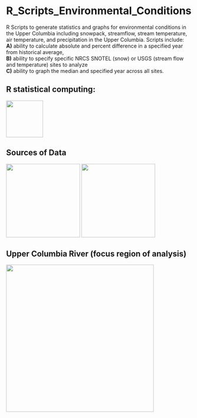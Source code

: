 # R_Scripts_Environmental_Conditions
R Scripts to generate statistics and graphs for environmental conditions in the Upper Columbia including snowpack, streamflow, stream temperature, air temperature, and precipitation in the Upper Columbia. Scripts include:<br />
 **A)** ability to calculate absolute and percent difference in a specified year from historical average, <br />
 **B)** ability to specify specific NRCS SNOTEL (snow) or USGS (stream flow and temperature) sites to analyze <br />
 **C)** ability to graph the median and specified year across all sites. <br />

## R statistical computing:
<img src="https://www.r-project.org/Rlogo.png" width="100">

## Sources of Data
<img src="http://geology.isu.edu/logos/USGS.png" width="200">
<img src="https://mcdowellswcd.files.wordpress.com/2016/02/nrcs-logo.jpg?w=705" width="200">

## Upper Columbia River (focus region of analysis)
<img src="https://www.digitalarchives.wa.gov/governorlocke/gsro/regions/upcolmap.jpg?w=705" width="400">




